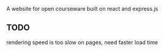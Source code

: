 A website for open courseware built on react and express.js


## TODO
rendering speed is too slow on pages, need faster load time 



